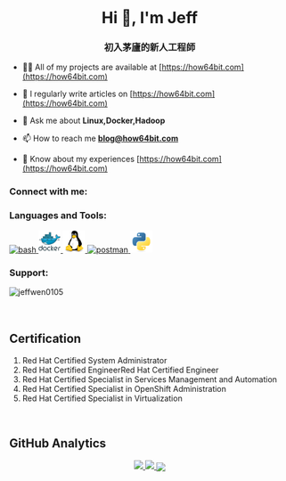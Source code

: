 

</br>

<h1 align="center">Hi 👋, I'm Jeff</h1>
<h3 align="center">初入茅廬的新人工程師</h3>






- 👨‍💻 All of my projects are available at [https://how64bit.com](https://how64bit.com)

- 📝 I regularly write articles on [https://how64bit.com](https://how64bit.com)

- 💬 Ask me about **Linux,Docker,Hadoop**

- 📫 How to reach me **blog@how64bit.com**

- 📄 Know about my experiences [https://how64bit.com](https://how64bit.com)

<h3 align="left">Connect with me:</h3>
<p align="left">
</p>

<h3 align="left">Languages and Tools:</h3>
<p align="left"> <a href="https://www.gnu.org/software/bash/" target="_blank" rel="noreferrer"> <img src="https://www.vectorlogo.zone/logos/gnu_bash/gnu_bash-icon.svg" alt="bash" width="40" height="40"/> </a> <a href="https://www.docker.com/" target="_blank" rel="noreferrer"> <img src="https://raw.githubusercontent.com/devicons/devicon/master/icons/docker/docker-original-wordmark.svg" alt="docker" width="40" height="40"/> </a> <a href="https://www.linux.org/" target="_blank" rel="noreferrer"> <img src="https://raw.githubusercontent.com/devicons/devicon/master/icons/linux/linux-original.svg" alt="linux" width="40" height="40"/> </a>  <a href="https://postman.com" target="_blank" rel="noreferrer"> <img src="https://www.vectorlogo.zone/logos/getpostman/getpostman-icon.svg" alt="postman" width="40" height="40"/> </a> <a href="https://www.python.org" target="_blank" rel="noreferrer"> <img src="https://raw.githubusercontent.com/devicons/devicon/master/icons/python/python-original.svg" alt="python" width="40" height="40"/> </a> </p>

<h3 align="left">Support:</h3>
<p><a href="https://www.buymeacoffee.com/jeffwen0105"> <img align="left" src="https://cdn.buymeacoffee.com/buttons/v2/default-yellow.png" height="50" width="210" alt="jeffwen0105" /></a></p><br><br>

 
</br> 
 
 
## Certification 
 
1. Red Hat Certified System Administrator
2. Red Hat Certified EngineerRed Hat Certified Engineer
3. Red Hat Certified Specialist in Services Management and Automation
4. Red Hat Certified Specialist in OpenShift Administration
5. Red Hat Certified Specialist in Virtualization
 
 
</br>

## GitHub Analytics 

<p align="center">
<a href="https://github.com/JeffWen0105">
  <img height="180em" src="https://github-readme-stats.vercel.app/api?username=JeffWen0105&count_private=true&show_icons=true&theme=merko" />
  <img height="180em" src="https://github-readme-stats-eight-theta.vercel.app/api/top-langs/?username=JeffWen0105&theme=merko&layout=compact&langs_count=10&exclude_repo=gamebase&hide=objective-c,java,ruby,swift,kotlin,shell" />
  <img align="center" height="180em" src="https://github-readme-streak-stats.herokuapp.com/?user=JeffWen0105&theme=merko"/>
</a>
</p>


